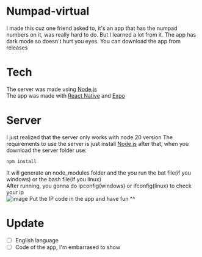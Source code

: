 # Numpad-virtual
I made this cuz one friend asked to, it's an app that has the numpad numbers on it, was really hard to do. But I learned a lot from it. The app has dark mode so doesn't hurt you eyes. You can download the app from releases
# Tech
The server was made using <a target="_blank" href="https://nodejs.org"> Node.js </a> </br>
The app was made with <a target="_blank" href="https://reactnative.dev">React Native</a> and <a target="_blank" href="https://expo.dev">Expo</a>
# Server
I just realized that the server only works with node 20 version
The requirements to use the server is just install <a href="https://nodejs.org">Node.js</a> after that, when you download the server folder use:
```
npm install
```
It will generate an node_modules folder and the you run the bat file(if you windows) or the bash file(if you linux) </br>
After running, you gonna do ipconfig(windows) or ifconfig(linux) to check your ip </br>
![image](https://github.com/user-attachments/assets/5cc58003-e7ec-4738-978d-15a738600f3e)
Put the IP code in the app and have fun ^^
# Update
- [ ] English language
- [ ] Code of the app, I'm embarrased to show
